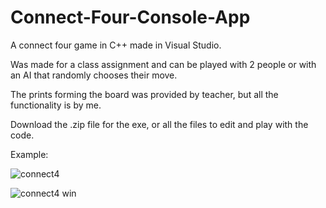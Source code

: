 # Connect-Four-Console-App
A connect four game in C++ made in Visual Studio.

Was made for a class assignment and can be played with 2 people or with an AI that randomly chooses their move.

The prints forming the board was provided by teacher, but all the functionality is by me.

Download the .zip file for the exe, or all the files to edit and play with the code.

Example:

![connect4](https://github.com/sharktrexer/Connect-Four-Console-App/assets/32965854/e27ba8f5-ebb7-4f60-88d9-ce4d296fe3c8)








![connect4 win](https://github.com/sharktrexer/Connect-Four-Console-App/assets/32965854/e663a380-a6e6-42e4-8559-2985bdd622d0)
